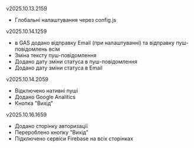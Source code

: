 v2025.10.13.2159
- Глобальні налаштування через config.js

v2025.10.14.1259
- в GAS додано відправку Email (при налаштуванні) та відправку пуш-повідомлень всім 
- Зміна тексту пуш-повідомлення
- Додано дату зміни статуса в пуш-повідомлення
- Додано дату зміни статуса в Email

v2025.10.14.2059
- Відключено нативні пуші
- Додано Google Analitics
- Кнопка "Вихід"

v2025.10.16.1659
- Додано сторінку авторизації
- Перероблено кнопку "Вихід"
- Підключено сервіси Firebase на всіх сторінках
